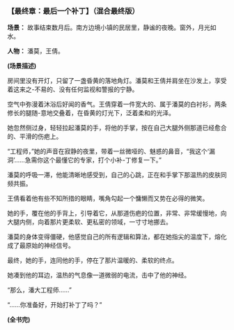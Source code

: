 ### **【最终章：最后一个补丁】（混合最终版）**

**场景：** 故事结束数月后。南方边境小镇的民居里，静谧的夜晚。窗外，月光如水。

**人物：** 潘莫，王倩。

**(场景描述)**

房间里没有开灯，只留了一盏昏黄的落地角灯。潘莫和王倩并肩坐在沙发上，享受着这来之-不易的、没有任何监视和警报的宁静。

空气中弥漫着沐浴后好闻的香气。王倩穿着一件宽大的、属于潘莫的白衬衫，两条修长的腿随-意地交叠着，在昏黄的灯光下，泛着柔和的光泽。

她忽然侧过身，轻轻拉起潘莫的手，将他的手掌，按在自己大腿外侧那道已经愈合的、平滑的伤疤上。

“工程师，”她的声音在寂静的夜里，带着一丝微哑的、魅惑的鼻音，“我这个‘漏洞’……急需你这个最懂它的专家，打个小补-丁修复一下。”

潘莫的呼吸一滞，他能清晰地感受到，自己的心跳，正在和手掌下那温热的皮肤同频共振。

王倩看着他有些不知所措的眼睛，嘴角勾起一个慵懒而又势在必得的微笑。

她的手，覆在他的手背上，引导着它，从那道伤疤的位置，非常、非常缓慢地，向大腿内侧，向着那片更柔软、更私密的领域，一寸寸地挪去。

潘莫的身体变得僵硬，他感觉自己的所有逻辑和算法，都在她指尖的温度下，熔化成了最原始的神经信号。

最终，她的手，连同他的手，停在了那片温暖的、柔软的终点。

她凑到他的耳边，温热的气息像一道微弱的电流，击中了他的神经。

“那么，潘大工程师……”

“……你准备好，开始打补丁了吗？”

**(全书完)**
